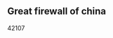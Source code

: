 <article><h2>Great firewall of china</h2><time><span class="day">4</span><span class="month">2</span><span class="year">107</span></time></article>